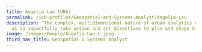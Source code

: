 ```yaml
---
title: Angelia Lau (URA)
permalink: /job-profiles/Geospatial-and-Systems-Analyst/Angelia-Lau
description: “The complex, multidimensional nature of urban analytics empowers
  us to impactfully take action and set directions to plan and shape Singapore."
image: /images/People/Angelia-Lau-L.jpeg
third_nav_title: Geospatial & Systems Analyst
---
```

